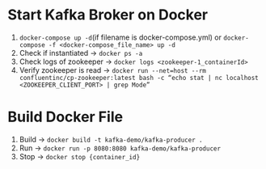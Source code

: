 # Start Kafka Broker on Docker
1. `docker-compose up -d`(if filename is docker-compose.yml) or `docker-compose -f <docker-compose_file_name> up -d`
2. Check if instantiated -> `docker ps -a`
3. Check logs of zookeeper -> `docker logs <zookeeper-1_containerId>`
4. Verify zookeeper is read -> `docker run --net=host --rm confluentinc/cp-zookeeper:latest bash -c “echo stat | nc localhost <ZOOKEEPER_CLIENT_PORT> | grep Mode”
   `

# Build Docker File
1. Build -> `docker build -t kafka-demo/kafka-producer .`
2. Run -> `docker run -p 8080:8080 kafka-demo/kafka-producer`
3. Stop -> `docker stop {container_id}`